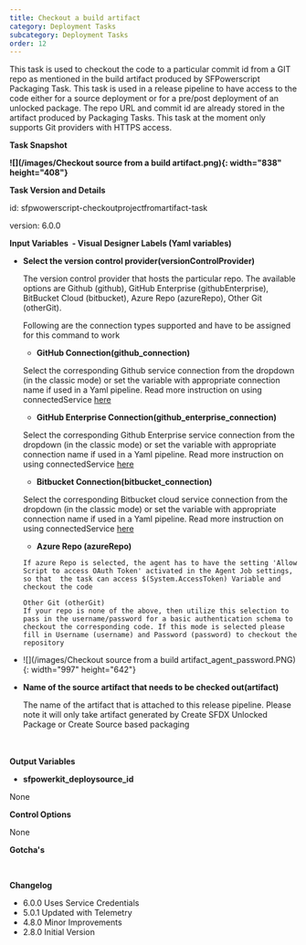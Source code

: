 ```yaml
---
title: Checkout a build artifact
category: Deployment Tasks
subcategory: Deployment Tasks
order: 12
---
```


This task is used to checkout the code to a particular commit id from a GIT repo as mentioned in the build artifact produced by SFPowerscript Packaging Task. This task is used in a release pipeline to have access to the code either for a source deployment or for a pre/post deployment of an unlocked package. The repo URL and commit id are already stored in the artifact produced by Packaging Tasks. This task at the moment only supports Git providers with HTTPS access.

**Task Snapshot**

**![](/images/Checkout source from a build artifact.png){: width="838" height="408"}**

**Task Version and Details**

id: sfpwowerscript-checkoutprojectfromartifact-task

version: 6.0.0

**Input Variables&nbsp; - Visual Designer Labels (Yaml variables)**

* **Select the version control provider(versionControlProvider)**

  The version control provider that hosts the particular repo. The available options are Github (github), GitHub Enterprise (githubEnterprise), BitBucket Cloud (bitbucket), Azure Repo (azureRepo), Other Git (otherGit).

  Following are the connection types supported and have to be assigned for this command to work

  * **GitHub Connection(github\_connection)**

  
  Select the corresponding Github service connection from the dropdown (in the classic mode) or set the variable with appropriate connection name if used in a Yaml pipeline. Read more instruction on using connectedService [here](https://docs.microsoft.com/en-us/azure/devops/pipelines/library/service-endpoints?view=azure-devops&tabs=yaml)

  * **GitHub Enterprise Connection(github_enterprise_connection)**

  Select the corresponding Github Enterprise service connection from the dropdown (in the classic mode) or set the variable with appropriate connection name if used in a Yaml pipeline. Read more instruction on using connectedService [here](https://docs.microsoft.com/en-us/azure/devops/pipelines/library/service-endpoints?view=azure-devops&tabs=yaml)
  
  * **Bitbucket Connection(bitbucket\_connection)**

  
  Select the corresponding Bitbucket cloud service connection from the dropdown (in the classic mode) or set the variable with appropriate connection name if used in a Yaml pipeline. Read more instruction on using connectedService [here](https://docs.microsoft.com/en-us/azure/devops/pipelines/library/service-endpoints?view=azure-devops&tabs=yaml)
  
  * **Azure Repo (azureRepo)**

  ~~~
  If azure Repo is selected, the agent has to have the setting 'Allow Script to access OAuth Token' activated in the Agent Job settings, so that  the task can access $(System.AccessToken) Variable and checkout the code
  ~~~

  `Other Git (otherGit)`<br>`If your repo is none of the above, then utilize this selection to pass in the username/password for a basic authentication schema to checkout the corresponding code. If this mode is selected please fill in Username (username) and Password (password) to checkout the repository`

* ![](/images/Checkout source from a build artifact_agent_password.PNG){: width="997" height="642"}

* **Name of the source artifact that needs to be checked out(artifact)**

  The name of the artifact that is attached to this release pipeline. Please note it will only take artifact generated by Create SFDX Unlocked Package or Create Source based packaging<br><br>&nbsp;

**Output Variables**

* **sfpowerkit\_deploysource\_id**

None

**Control Options**

None

**Gotcha's**

&nbsp;

**Changelog**

* 6\.0.0 Uses Service Credentials
* 5\.0.1 Updated with Telemetry
* 4\.8.0 Minor Improvements
* 2\.8.0 Initial Version